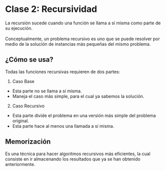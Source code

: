 # Clase 2: Recursividad
La recursión sucede cuando una función se llama a sí misma como parte de su ejecución. <br><br>
Conceptualmente, un problema recursivo es uno que se puede resolver por medio de la solución de instancias más pequeñas del mismo problema. 

## ¿Cómo se usa?
Todas las funciones recursivas requieren de dos partes: 
1. Caso Base 
- Esta parte no se llama a sí misma. 
- Maneja el caso más simple, para el cual ya sabemos la solución. 

2. Caso Recursivo
- Esta parte divide el problema en una versión más simple del problema original. 
- Esta parte hace al menos una llamada a sí misma.

## Memorización 
Es una técnica para hacer algoritmos recursivos más eficientes, la cual consiste en ir almacenando los resultados que ya se han obtenido anteriormente. 
